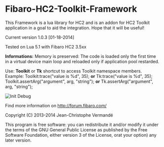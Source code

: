 Fibaro-HC2-Toolkit-Framework
============================

This Framework is a lua library for HC2 and is an addon for HC2 Toolkit application in a goal to aid the integration.
Hope that it will be useful!

Current version 1.0.3 [01-18-2014]

Tested on Lua 5.1 with Fibaro HC2 3.5xx

<b>Informations:</b> Memory is preserved: The code is loaded only the first time in a virtual device main loop and reloaded only if application pool restarded.

Use: <b>Toolkit</b> or <b>Tk</b> shortcut to access Toolkit namespace members.
Example: 
          Toolkit:trace("value is %d", 35); <b>or</b> Tk:trace("value is %d", 35);
          Toolkit.assertArg("argument", arg, "string"); <b>or</b> Tk.assertArg("argument", arg, "string");


![Init Debug](https://raw.github.com/Krikroff77/Fibaro-HC2-Toolkit-Framework/master/Images/init.PNG)

Find more information on http://forum.fibaro.com/


Copyright (C) 2013-2014 Jean-Christophe Vermandé

This program is free software: you can redistribute it and/or modify it under the terms of the GNU General Public License as published by the Free Software Foundation, either version 3 of the License, orat your option) any later version.
